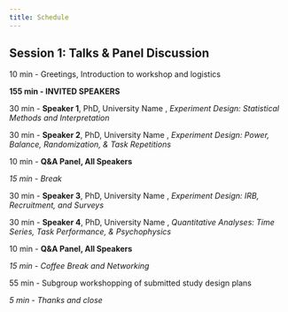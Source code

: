 ```yaml
---
title: Schedule
---
```


## Session 1: Talks & Panel Discussion

10 min - Greetings, Introduction to workshop and logistics

**155 min - INVITED SPEAKERS**

30 min - **Speaker 1**, PhD, University Name , *Experiment Design: Statistical Methods and Interpretation*

30 min - **Speaker 2**, PhD, University Name , *Experiment Design: Power, Balance, Randomization, & Task Repetitions*

10 min - **Q&A Panel, All Speakers**

*15 min - Break*

30 min - **Speaker 3**, PhD, University Name , *Experiment Design: IRB, Recruitment, and Surveys*

30 min - **Speaker 4**, PhD, University Name , *Quantitative Analyses: Time Series, Task Performance, & Psychophysics*

10 min - **Q&A Panel, All Speakers**

*15 min - Coffee Break and Networking*

55 min - Subgroup workshopping of submitted study design plans

*5 min - Thanks and close*
